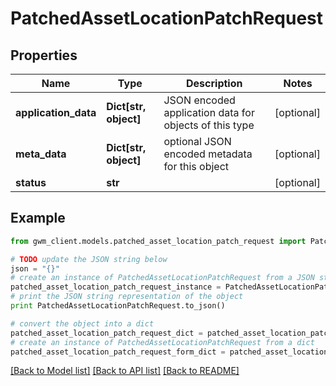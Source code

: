 # PatchedAssetLocationPatchRequest


## Properties
Name | Type | Description | Notes
------------ | ------------- | ------------- | -------------
**application_data** | **Dict[str, object]** | JSON encoded application data for objects of this type | [optional] 
**meta_data** | **Dict[str, object]** | optional JSON encoded metadata for this object | [optional] 
**status** | **str** |  | [optional] 

## Example

```python
from gwm_client.models.patched_asset_location_patch_request import PatchedAssetLocationPatchRequest

# TODO update the JSON string below
json = "{}"
# create an instance of PatchedAssetLocationPatchRequest from a JSON string
patched_asset_location_patch_request_instance = PatchedAssetLocationPatchRequest.from_json(json)
# print the JSON string representation of the object
print PatchedAssetLocationPatchRequest.to_json()

# convert the object into a dict
patched_asset_location_patch_request_dict = patched_asset_location_patch_request_instance.to_dict()
# create an instance of PatchedAssetLocationPatchRequest from a dict
patched_asset_location_patch_request_form_dict = patched_asset_location_patch_request.from_dict(patched_asset_location_patch_request_dict)
```
[[Back to Model list]](../README.md#documentation-for-models) [[Back to API list]](../README.md#documentation-for-api-endpoints) [[Back to README]](../README.md)



